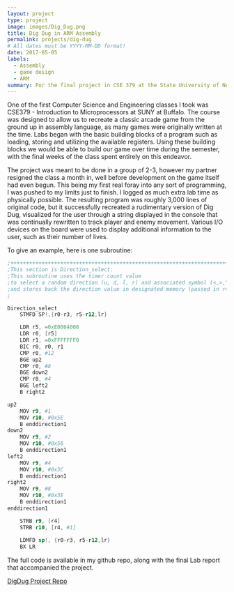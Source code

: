 ```yaml
---
layout: project
type: project
image: images/Dig_Dug.png
title: Dig Dug in ARM Assembly
permalink: projects/dig-dug
# All dates must be YYYY-MM-DD format!
date: 2017-05-05
labels:
  - Assembly
  - game design
  - ARM
summary: For the final project in CSE 379 at the State University of New York at Buffalo, I recreated the classic arcade game Dig Dug using ARM assembly language and the LPC2138 Board.
---
```



One of the first Computer Science and Engineering classes I took was CSE379 - Introduction to Microprocessors at SUNY at Buffalo. The course was designed to allow us to recreate a classic arcade game from the ground up in assembly language, as many games were originally written at the time. Labs began with the basic building blocks of a program such as loading, storing and utilizing the available registers. Using these building blocks we would be able to build our game over time during the semester, with the final weeks of the class spent entirely on this endeavor. 

The project was meant to be done in a group of 2-3, however my partner resigned the class a month in, well before development on the game itself had even begun. This being my first real foray into any sort of programming, I was pushed to my limits just to finish. I logged as much extra lab time as physically possible. The resulting program was roughly 3,000 lines of original code, but it successfully recreated a rudimentary version of Dig Dug, visualized for the user through a string displayed in the console that was continually rewritten to track player and enemy movement. Various I/O devices on the board were used to display additional information to the user, such as their number of lives. 

To give an example, here is one subroutine:

```s
;+++++++++++++++++++++++++++++++++++++++++++++++++++++++++++++++++++++++
;This section is Direction_select:
;This subroutine uses the timer count value 
;to select a random direction (u, d, l, r) and associated symbol (<,>,^,V)
;and stores back the direction value in designated memory (passed in r4)
;

Direction_select
	STMFD SP!,{r0-r3, r5-r12,lr}

	LDR r5, =0xE0004008
	LDR r0, [r5]
	LDR r1, =0xFFFFFFF0
	BIC r0, r0, r1
	CMP r0, #12
	BGE up2
	CMP r0, #8
	BGE down2
	CMP r0, #4
	BGE left2
	B right2

up2
	MOV r9, #1
	MOV r10, #0x5E
	B enddirection1
down2
	MOV r9, #2
	MOV r10, #0x56
	B enddirection1
left2
	MOV r9, #4
	MOV r10, #0x3C
	B enddirection1
right2
	MOV r9, #8
	MOV r10, #0x3E
	B enddirection1
enddirection1

	STRB r9, [r4]
	STRB r10, [r4, #1]
	
	LDMFD sp!, {r0-r3, r5-r12,lr}
	BX LR
```


The full code is available in my github repo, along with the final Lab report that accompanied the project.

[DigDug Project Repo](https://github.com/willkoch/DigDug)



